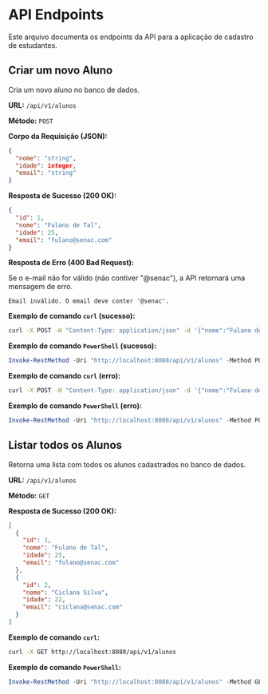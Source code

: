 # API Endpoints

Este arquivo documenta os endpoints da API para a aplicação de cadastro de estudantes.

## Criar um novo Aluno

Cria um novo aluno no banco de dados.

**URL:** `/api/v1/alunos`

**Método:** `POST`

**Corpo da Requisição (JSON):**

```json
{
  "nome": "string",
  "idade": integer,
  "email": "string"
}
```

**Resposta de Sucesso (200 OK):**

```json
{
  "id": 1,
  "nome": "Fulano de Tal",
  "idade": 25,
  "email": "fulano@senac.com"
}
```

**Resposta de Erro (400 Bad Request):**

Se o e-mail não for válido (não contiver "@senac"), a API retornará uma mensagem de erro.

```
Email inválido. O email deve conter '@senac'.
```

**Exemplo de comando `curl` (sucesso):**

```bash
curl -X POST -H "Content-Type: application/json" -d '{"nome":"Fulano de Tal", "idade":25, "email":"fulano@senac.com"}' http://localhost:8080/api/v1/alunos
```

**Exemplo de comando `PowerShell` (sucesso):**

```powershell
Invoke-RestMethod -Uri "http://localhost:8080/api/v1/alunos" -Method POST -ContentType "application/json" -Body '{"nome":"Fulano de Tal", "idade":25, "email":"fulano@senac.com"}'
```

**Exemplo de comando `curl` (erro):**

```bash
curl -X POST -H "Content-Type: application/json" -d '{"nome":"Fulano de Tal", "idade":25, "email":"fulano@email.com"}' http://localhost:8080/api/v1/alunos
```

**Exemplo de comando `PowerShell` (erro):**

```powershell
Invoke-RestMethod -Uri "http://localhost:8080/api/v1/alunos" -Method POST -ContentType "application/json" -Body '{"nome":"Fulano de Tal", "idade":25, "email":"fulano@email.com"}'
```

## Listar todos os Alunos

Retorna uma lista com todos os alunos cadastrados no banco de dados.

**URL:** `/api/v1/alunos`

**Método:** `GET`

**Resposta de Sucesso (200 OK):**

```json
[
  {
    "id": 1,
    "nome": "Fulano de Tal",
    "idade": 25,
    "email": "fulano@senac.com"
  },
  {
    "id": 2,
    "nome": "Ciclana Silva",
    "idade": 22,
    "email": "ciclana@senac.com"
  }
]
```

**Exemplo de comando `curl`:**

```bash
curl -X GET http://localhost:8080/api/v1/alunos
```

**Exemplo de comando `PowerShell`:**

```powershell
Invoke-RestMethod -Uri "http://localhost:8080/api/v1/alunos" -Method GET
```